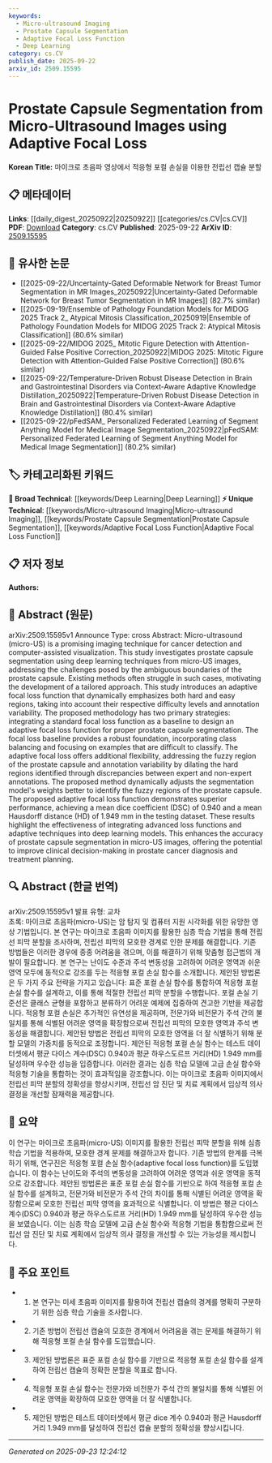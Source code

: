 ```yaml
---
keywords:
  - Micro-ultrasound Imaging
  - Prostate Capsule Segmentation
  - Adaptive Focal Loss Function
  - Deep Learning
category: cs.CV
publish_date: 2025-09-22
arxiv_id: 2509.15595
---
```


<!-- KEYWORD_LINKING_METADATA:
{
  "processed_timestamp": "2025-09-23T12:24:12.063354",
  "vocabulary_version": "1.0",
  "selected_keywords": [
    "Micro-ultrasound Imaging",
    "Prostate Capsule Segmentation",
    "Adaptive Focal Loss Function",
    "Deep Learning"
  ],
  "rejected_keywords": [],
  "similarity_scores": {
    "Micro-ultrasound Imaging": 0.78,
    "Prostate Capsule Segmentation": 0.8,
    "Adaptive Focal Loss Function": 0.82,
    "Deep Learning": 0.75
  },
  "extraction_method": "AI_prompt_based",
  "budget_applied": true,
  "candidates_json": {
    "candidates": [
      {
        "surface": "Micro-ultrasound",
        "canonical": "Micro-ultrasound Imaging",
        "aliases": [
          "micro-US"
        ],
        "category": "unique_technical",
        "rationale": "Micro-ultrasound is a specific imaging technique crucial for prostate cancer detection, offering unique insights into the field.",
        "novelty_score": 0.75,
        "connectivity_score": 0.65,
        "specificity_score": 0.85,
        "link_intent_score": 0.78
      },
      {
        "surface": "Prostate Capsule Segmentation",
        "canonical": "Prostate Capsule Segmentation",
        "aliases": [],
        "category": "unique_technical",
        "rationale": "This is the primary focus of the study, providing a specific application of deep learning in medical imaging.",
        "novelty_score": 0.7,
        "connectivity_score": 0.7,
        "specificity_score": 0.9,
        "link_intent_score": 0.8
      },
      {
        "surface": "Adaptive Focal Loss",
        "canonical": "Adaptive Focal Loss Function",
        "aliases": [],
        "category": "unique_technical",
        "rationale": "The adaptive focal loss function is a novel approach introduced in the paper, enhancing segmentation accuracy.",
        "novelty_score": 0.8,
        "connectivity_score": 0.6,
        "specificity_score": 0.88,
        "link_intent_score": 0.82
      },
      {
        "surface": "Deep Learning",
        "canonical": "Deep Learning",
        "aliases": [],
        "category": "broad_technical",
        "rationale": "Deep learning is the foundational technology used in the study, connecting it to a broad range of related research.",
        "novelty_score": 0.4,
        "connectivity_score": 0.9,
        "specificity_score": 0.6,
        "link_intent_score": 0.75
      }
    ],
    "ban_list_suggestions": [
      "method",
      "performance",
      "experiment"
    ]
  },
  "decisions": [
    {
      "candidate_surface": "Micro-ultrasound",
      "resolved_canonical": "Micro-ultrasound Imaging",
      "decision": "linked",
      "scores": {
        "novelty": 0.75,
        "connectivity": 0.65,
        "specificity": 0.85,
        "link_intent": 0.78
      }
    },
    {
      "candidate_surface": "Prostate Capsule Segmentation",
      "resolved_canonical": "Prostate Capsule Segmentation",
      "decision": "linked",
      "scores": {
        "novelty": 0.7,
        "connectivity": 0.7,
        "specificity": 0.9,
        "link_intent": 0.8
      }
    },
    {
      "candidate_surface": "Adaptive Focal Loss",
      "resolved_canonical": "Adaptive Focal Loss Function",
      "decision": "linked",
      "scores": {
        "novelty": 0.8,
        "connectivity": 0.6,
        "specificity": 0.88,
        "link_intent": 0.82
      }
    },
    {
      "candidate_surface": "Deep Learning",
      "resolved_canonical": "Deep Learning",
      "decision": "linked",
      "scores": {
        "novelty": 0.4,
        "connectivity": 0.9,
        "specificity": 0.6,
        "link_intent": 0.75
      }
    }
  ]
}
-->

# Prostate Capsule Segmentation from Micro-Ultrasound Images using Adaptive Focal Loss

**Korean Title:** 마이크로 초음파 영상에서 적응형 포컬 손실을 이용한 전립선 캡슐 분할

## 📋 메타데이터

**Links**: [[daily_digest_20250922|20250922]] [[categories/cs.CV|cs.CV]]
**PDF**: [Download](https://arxiv.org/pdf/2509.15595.pdf)
**Category**: cs.CV
**Published**: 2025-09-22
**ArXiv ID**: [2509.15595](https://arxiv.org/abs/2509.15595)

## 🔗 유사한 논문
- [[2025-09-22/Uncertainty-Gated Deformable Network for Breast Tumor Segmentation in MR Images_20250922|Uncertainty-Gated Deformable Network for Breast Tumor Segmentation in MR Images]] (82.7% similar)
- [[2025-09-19/Ensemble of Pathology Foundation Models for MIDOG 2025 Track 2_ Atypical Mitosis Classification_20250919|Ensemble of Pathology Foundation Models for MIDOG 2025 Track 2: Atypical Mitosis Classification]] (80.6% similar)
- [[2025-09-22/MIDOG 2025_ Mitotic Figure Detection with Attention-Guided False Positive Correction_20250922|MIDOG 2025: Mitotic Figure Detection with Attention-Guided False Positive Correction]] (80.6% similar)
- [[2025-09-22/Temperature-Driven Robust Disease Detection in Brain and Gastrointestinal Disorders via Context-Aware Adaptive Knowledge Distillation_20250922|Temperature-Driven Robust Disease Detection in Brain and Gastrointestinal Disorders via Context-Aware Adaptive Knowledge Distillation]] (80.4% similar)
- [[2025-09-22/pFedSAM_ Personalized Federated Learning of Segment Anything Model for Medical Image Segmentation_20250922|pFedSAM: Personalized Federated Learning of Segment Anything Model for Medical Image Segmentation]] (80.2% similar)

## 🏷️ 카테고리화된 키워드
**🧠 Broad Technical**: [[keywords/Deep Learning|Deep Learning]]
**⚡ Unique Technical**: [[keywords/Micro-ultrasound Imaging|Micro-ultrasound Imaging]], [[keywords/Prostate Capsule Segmentation|Prostate Capsule Segmentation]], [[keywords/Adaptive Focal Loss Function|Adaptive Focal Loss Function]]

## 📋 저자 정보

**Authors:** 

## 📄 Abstract (원문)

arXiv:2509.15595v1 Announce Type: cross 
Abstract: Micro-ultrasound (micro-US) is a promising imaging technique for cancer detection and computer-assisted visualization. This study investigates prostate capsule segmentation using deep learning techniques from micro-US images, addressing the challenges posed by the ambiguous boundaries of the prostate capsule. Existing methods often struggle in such cases, motivating the development of a tailored approach. This study introduces an adaptive focal loss function that dynamically emphasizes both hard and easy regions, taking into account their respective difficulty levels and annotation variability. The proposed methodology has two primary strategies: integrating a standard focal loss function as a baseline to design an adaptive focal loss function for proper prostate capsule segmentation. The focal loss baseline provides a robust foundation, incorporating class balancing and focusing on examples that are difficult to classify. The adaptive focal loss offers additional flexibility, addressing the fuzzy region of the prostate capsule and annotation variability by dilating the hard regions identified through discrepancies between expert and non-expert annotations. The proposed method dynamically adjusts the segmentation model's weights better to identify the fuzzy regions of the prostate capsule. The proposed adaptive focal loss function demonstrates superior performance, achieving a mean dice coefficient (DSC) of 0.940 and a mean Hausdorff distance (HD) of 1.949 mm in the testing dataset. These results highlight the effectiveness of integrating advanced loss functions and adaptive techniques into deep learning models. This enhances the accuracy of prostate capsule segmentation in micro-US images, offering the potential to improve clinical decision-making in prostate cancer diagnosis and treatment planning.

## 🔍 Abstract (한글 번역)

arXiv:2509.15595v1 발표 유형: 교차  
초록: 마이크로 초음파(micro-US)는 암 탐지 및 컴퓨터 지원 시각화를 위한 유망한 영상 기법입니다. 본 연구는 마이크로 초음파 이미지를 활용한 심층 학습 기법을 통해 전립선 피막 분할을 조사하며, 전립선 피막의 모호한 경계로 인한 문제를 해결합니다. 기존 방법들은 이러한 경우에 종종 어려움을 겪으며, 이를 해결하기 위해 맞춤형 접근법의 개발이 필요합니다. 본 연구는 난이도 수준과 주석 변동성을 고려하여 어려운 영역과 쉬운 영역 모두에 동적으로 강조를 두는 적응형 포컬 손실 함수를 소개합니다. 제안된 방법론은 두 가지 주요 전략을 가지고 있습니다: 표준 포컬 손실 함수를 통합하여 적응형 포컬 손실 함수를 설계하고, 이를 통해 적절한 전립선 피막 분할을 수행합니다. 포컬 손실 기준선은 클래스 균형을 포함하고 분류하기 어려운 예제에 집중하여 견고한 기반을 제공합니다. 적응형 포컬 손실은 추가적인 유연성을 제공하며, 전문가와 비전문가 주석 간의 불일치를 통해 식별된 어려운 영역을 확장함으로써 전립선 피막의 모호한 영역과 주석 변동성을 해결합니다. 제안된 방법은 전립선 피막의 모호한 영역을 더 잘 식별하기 위해 분할 모델의 가중치를 동적으로 조정합니다. 제안된 적응형 포컬 손실 함수는 테스트 데이터셋에서 평균 다이스 계수(DSC) 0.940과 평균 하우스도르프 거리(HD) 1.949 mm를 달성하며 우수한 성능을 입증합니다. 이러한 결과는 심층 학습 모델에 고급 손실 함수와 적응형 기술을 통합하는 것이 효과적임을 강조합니다. 이는 마이크로 초음파 이미지에서 전립선 피막 분할의 정확성을 향상시키며, 전립선 암 진단 및 치료 계획에서 임상적 의사 결정을 개선할 잠재력을 제공합니다.

## 📝 요약

이 연구는 마이크로 초음파(micro-US) 이미지를 활용한 전립선 피막 분할을 위해 심층 학습 기법을 적용하여, 모호한 경계 문제를 해결하고자 합니다. 기존 방법의 한계를 극복하기 위해, 연구진은 적응형 포컬 손실 함수(adaptive focal loss function)를 도입했습니다. 이 함수는 난이도와 주석의 변동성을 고려하여 어려운 영역과 쉬운 영역을 동적으로 강조합니다. 제안된 방법론은 표준 포컬 손실 함수를 기반으로 하여 적응형 포컬 손실 함수를 설계하고, 전문가와 비전문가 주석 간의 차이를 통해 식별된 어려운 영역을 확장함으로써 모호한 전립선 피막 영역을 효과적으로 식별합니다. 이 방법은 평균 다이스 계수(DSC) 0.940과 평균 하우스도르프 거리(HD) 1.949 mm를 달성하여 우수한 성능을 보였습니다. 이는 심층 학습 모델에 고급 손실 함수와 적응형 기법을 통합함으로써 전립선 암 진단 및 치료 계획에서 임상적 의사 결정을 개선할 수 있는 가능성을 제시합니다.

## 🎯 주요 포인트

- 1. 본 연구는 미세 초음파 이미지를 활용하여 전립선 캡슐의 경계를 명확히 구분하기 위한 심층 학습 기술을 조사합니다.
- 2. 기존 방법이 전립선 캡슐의 모호한 경계에서 어려움을 겪는 문제를 해결하기 위해 적응형 포컬 손실 함수를 도입했습니다.
- 3. 제안된 방법론은 표준 포컬 손실 함수를 기반으로 적응형 포컬 손실 함수를 설계하여 전립선 캡슐의 정확한 분할을 목표로 합니다.
- 4. 적응형 포컬 손실 함수는 전문가와 비전문가 주석 간의 불일치를 통해 식별된 어려운 영역을 확장하여 모호한 영역을 더 잘 식별합니다.
- 5. 제안된 방법은 테스트 데이터셋에서 평균 dice 계수 0.940과 평균 Hausdorff 거리 1.949 mm를 달성하여 전립선 캡슐 분할의 정확성을 향상시킵니다.


---

*Generated on 2025-09-23 12:24:12*